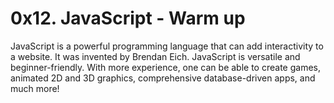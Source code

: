 # 0x12. JavaScript - Warm up

JavaScript is a powerful programming language that can add interactivity to a website. It was invented by Brendan Eich. JavaScript is versatile and beginner-friendly. With more experience, one can be able to create games, animated 2D and 3D graphics, comprehensive database-driven apps, and much more!
